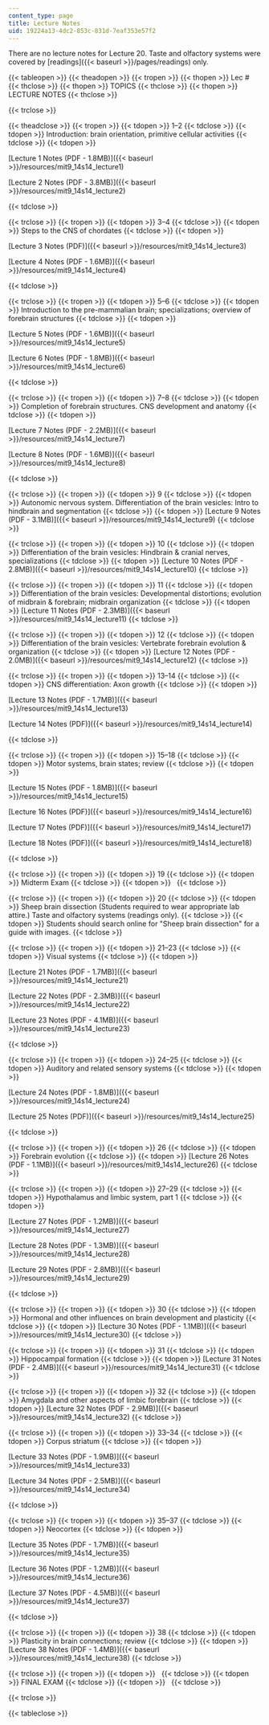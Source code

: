 ```yaml
---
content_type: page
title: Lecture Notes
uid: 19224a13-4dc2-853c-831d-7eaf353e57f2
---
```


There are no lecture notes for Lecture 20. Taste and olfactory systems were covered by [readings]({{< baseurl >}}/pages/readings) only.

{{< tableopen >}}
{{< theadopen >}}
{{< tropen >}}
{{< thopen >}}
Lec #
{{< thclose >}}
{{< thopen >}}
TOPICS
{{< thclose >}}
{{< thopen >}}
LECTURE NOTES
{{< thclose >}}

{{< trclose >}}

{{< theadclose >}}
{{< tropen >}}
{{< tdopen >}}
1–2
{{< tdclose >}}
{{< tdopen >}}
Introduction: brain orientation, primitive cellular activities
{{< tdclose >}}
{{< tdopen >}}


[Lecture 1 Notes (PDF - 1.8MB)]({{< baseurl >}}/resources/mit9_14s14_lecture1)

[Lecture 2 Notes (PDF - 3.8MB)]({{< baseurl >}}/resources/mit9_14s14_lecture2)


{{< tdclose >}}

{{< trclose >}}
{{< tropen >}}
{{< tdopen >}}
3–4
{{< tdclose >}}
{{< tdopen >}}
Steps to the CNS of chordates
{{< tdclose >}}
{{< tdopen >}}


[Lecture 3 Notes (PDF)]({{< baseurl >}}/resources/mit9_14s14_lecture3)

[Lecture 4 Notes (PDF - 1.6MB)]({{< baseurl >}}/resources/mit9_14s14_lecture4)


{{< tdclose >}}

{{< trclose >}}
{{< tropen >}}
{{< tdopen >}}
5–6
{{< tdclose >}}
{{< tdopen >}}
Introduction to the pre-mammalian brain; specializations; overview of forebrain structures
{{< tdclose >}}
{{< tdopen >}}


[Lecture 5 Notes (PDF - 1.6MB)]({{< baseurl >}}/resources/mit9_14s14_lecture5)

[Lecture 6 Notes (PDF - 1.8MB)]({{< baseurl >}}/resources/mit9_14s14_lecture6)


{{< tdclose >}}

{{< trclose >}}
{{< tropen >}}
{{< tdopen >}}
7–8
{{< tdclose >}}
{{< tdopen >}}
Completion of forebrain structures. CNS development and anatomy
{{< tdclose >}}
{{< tdopen >}}


[Lecture 7 Notes (PDF - 2.2MB)]({{< baseurl >}}/resources/mit9_14s14_lecture7)

[Lecture 8 Notes (PDF - 1.6MB)]({{< baseurl >}}/resources/mit9_14s14_lecture8)


{{< tdclose >}}

{{< trclose >}}
{{< tropen >}}
{{< tdopen >}}
9
{{< tdclose >}}
{{< tdopen >}}
Autonomic nervous system. Differentiation of the brain vesicles: Intro to hindbrain and segmentation
{{< tdclose >}}
{{< tdopen >}}
[Lecture 9 Notes (PDF - 3.1MB)]({{< baseurl >}}/resources/mit9_14s14_lecture9)
{{< tdclose >}}

{{< trclose >}}
{{< tropen >}}
{{< tdopen >}}
10
{{< tdclose >}}
{{< tdopen >}}
Differentiation of the brain vesicles: Hindbrain & cranial nerves, specializations
{{< tdclose >}}
{{< tdopen >}}
[Lecture 10 Notes (PDF - 2.8MB)]({{< baseurl >}}/resources/mit9_14s14_lecture10)
{{< tdclose >}}

{{< trclose >}}
{{< tropen >}}
{{< tdopen >}}
11
{{< tdclose >}}
{{< tdopen >}}
Differentiation of the brain vesicles: Developmental distortions; evolution of midbrain & forebrain; midbrain organization
{{< tdclose >}}
{{< tdopen >}}
[Lecture 11 Notes (PDF - 2.3MB)]({{< baseurl >}}/resources/mit9_14s14_lecture11)
{{< tdclose >}}

{{< trclose >}}
{{< tropen >}}
{{< tdopen >}}
12
{{< tdclose >}}
{{< tdopen >}}
Differentiation of the brain vesicles: Vertebrate forebrain evolution & organization
{{< tdclose >}}
{{< tdopen >}}
[Lecture 12 Notes (PDF - 2.0MB)]({{< baseurl >}}/resources/mit9_14s14_lecture12)
{{< tdclose >}}

{{< trclose >}}
{{< tropen >}}
{{< tdopen >}}
13–14
{{< tdclose >}}
{{< tdopen >}}
CNS differentiation: Axon growth
{{< tdclose >}}
{{< tdopen >}}


[Lecture 13 Notes (PDF - 1.7MB)]({{< baseurl >}}/resources/mit9_14s14_lecture13)

[Lecture 14 Notes (PDF)]({{< baseurl >}}/resources/mit9_14s14_lecture14)


{{< tdclose >}}

{{< trclose >}}
{{< tropen >}}
{{< tdopen >}}
15–18
{{< tdclose >}}
{{< tdopen >}}
Motor systems, brain states; review
{{< tdclose >}}
{{< tdopen >}}


[Lecture 15 Notes (PDF - 1.8MB)]({{< baseurl >}}/resources/mit9_14s14_lecture15)

[Lecture 16 Notes (PDF)]({{< baseurl >}}/resources/mit9_14s14_lecture16)

[Lecture 17 Notes (PDF)]({{< baseurl >}}/resources/mit9_14s14_lecture17)

[Lecture 18 Notes (PDF)]({{< baseurl >}}/resources/mit9_14s14_lecture18)


{{< tdclose >}}

{{< trclose >}}
{{< tropen >}}
{{< tdopen >}}
19
{{< tdclose >}}
{{< tdopen >}}
Midterm Exam
{{< tdclose >}}
{{< tdopen >}}
 
{{< tdclose >}}

{{< trclose >}}
{{< tropen >}}
{{< tdopen >}}
20
{{< tdclose >}}
{{< tdopen >}}
Sheep brain dissection (Students required to wear appropriate lab attire.) Taste and olfactory systems (readings only).
{{< tdclose >}}
{{< tdopen >}}
Students should search online for "Sheep brain dissection" for a guide with images.
{{< tdclose >}}

{{< trclose >}}
{{< tropen >}}
{{< tdopen >}}
21–23
{{< tdclose >}}
{{< tdopen >}}
Visual systems
{{< tdclose >}}
{{< tdopen >}}


[Lecture 21 Notes (PDF - 1.7MB)]({{< baseurl >}}/resources/mit9_14s14_lecture21)

[Lecture 22 Notes (PDF - 2.3MB)]({{< baseurl >}}/resources/mit9_14s14_lecture22)

[Lecture 23 Notes (PDF - 4.1MB)]({{< baseurl >}}/resources/mit9_14s14_lecture23)


{{< tdclose >}}

{{< trclose >}}
{{< tropen >}}
{{< tdopen >}}
24–25
{{< tdclose >}}
{{< tdopen >}}
Auditory and related sensory systems
{{< tdclose >}}
{{< tdopen >}}


[Lecture 24 Notes (PDF - 1.8MB)]({{< baseurl >}}/resources/mit9_14s14_lecture24)

[Lecture 25 Notes (PDF)]({{< baseurl >}}/resources/mit9_14s14_lecture25)


{{< tdclose >}}

{{< trclose >}}
{{< tropen >}}
{{< tdopen >}}
26
{{< tdclose >}}
{{< tdopen >}}
Forebrain evolution
{{< tdclose >}}
{{< tdopen >}}
[Lecture 26 Notes (PDF - 1.1MB)]({{< baseurl >}}/resources/mit9_14s14_lecture26)
{{< tdclose >}}

{{< trclose >}}
{{< tropen >}}
{{< tdopen >}}
27–29
{{< tdclose >}}
{{< tdopen >}}
Hypothalamus and limbic system, part 1
{{< tdclose >}}
{{< tdopen >}}


[Lecture 27 Notes (PDF - 1.2MB)]({{< baseurl >}}/resources/mit9_14s14_lecture27)

[Lecture 28 Notes (PDF - 1.3MB)]({{< baseurl >}}/resources/mit9_14s14_lecture28)

[Lecture 29 Notes (PDF - 2.8MB)]({{< baseurl >}}/resources/mit9_14s14_lecture29)


{{< tdclose >}}

{{< trclose >}}
{{< tropen >}}
{{< tdopen >}}
30
{{< tdclose >}}
{{< tdopen >}}
Hormonal and other influences on brain development and plasticity
{{< tdclose >}}
{{< tdopen >}}
[Lecture 30 Notes (PDF - 1.1MB)]({{< baseurl >}}/resources/mit9_14s14_lecture30)
{{< tdclose >}}

{{< trclose >}}
{{< tropen >}}
{{< tdopen >}}
31
{{< tdclose >}}
{{< tdopen >}}
Hippocampal formation
{{< tdclose >}}
{{< tdopen >}}
[Lecture 31 Notes (PDF - 2.4MB)]({{< baseurl >}}/resources/mit9_14s14_lecture31)
{{< tdclose >}}

{{< trclose >}}
{{< tropen >}}
{{< tdopen >}}
32
{{< tdclose >}}
{{< tdopen >}}
Amygdala and other aspects of limbic forebrain
{{< tdclose >}}
{{< tdopen >}}
[Lecture 32 Notes (PDF - 2.9MB)]({{< baseurl >}}/resources/mit9_14s14_lecture32)
{{< tdclose >}}

{{< trclose >}}
{{< tropen >}}
{{< tdopen >}}
33–34
{{< tdclose >}}
{{< tdopen >}}
Corpus striatum
{{< tdclose >}}
{{< tdopen >}}


[Lecture 33 Notes (PDF - 1.9MB)]({{< baseurl >}}/resources/mit9_14s14_lecture33)

[Lecture 34 Notes (PDF - 2.5MB)]({{< baseurl >}}/resources/mit9_14s14_lecture34)


{{< tdclose >}}

{{< trclose >}}
{{< tropen >}}
{{< tdopen >}}
35–37
{{< tdclose >}}
{{< tdopen >}}
Neocortex
{{< tdclose >}}
{{< tdopen >}}


[Lecture 35 Notes (PDF - 1.7MB)]({{< baseurl >}}/resources/mit9_14s14_lecture35)

[Lecture 36 Notes (PDF - 1.2MB)]({{< baseurl >}}/resources/mit9_14s14_lecture36)

[Lecture 37 Notes (PDF - 4.5MB)]({{< baseurl >}}/resources/mit9_14s14_lecture37)


{{< tdclose >}}

{{< trclose >}}
{{< tropen >}}
{{< tdopen >}}
38
{{< tdclose >}}
{{< tdopen >}}
Plasticity in brain connections; review
{{< tdclose >}}
{{< tdopen >}}
[Lecture 38 Notes (PDF - 1.4MB)]({{< baseurl >}}/resources/mit9_14s14_lecture38)
{{< tdclose >}}

{{< trclose >}}
{{< tropen >}}
{{< tdopen >}}
 
{{< tdclose >}}
{{< tdopen >}}
FINAL EXAM
{{< tdclose >}}
{{< tdopen >}}
 
{{< tdclose >}}

{{< trclose >}}

{{< tableclose >}}